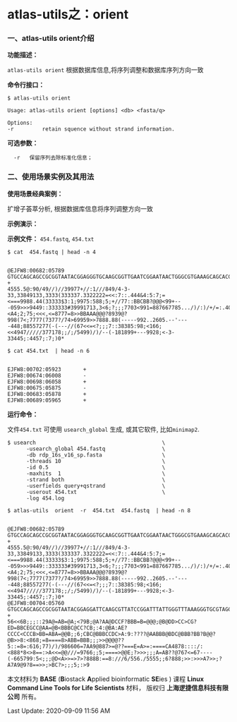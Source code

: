 # atlas-utils之：orient

### 一、atlas-utils orient介绍

**功能描述：**

`atlas-utils orient` 根据数据库信息,将序列调整和数据库序列方向一致

**命令行接口：**

    $ atlas-utils orient
    
    Usage: atlas-utils orient [options] <db> <fasta/q>
    
    Options:
    -r         retain squence without strand information.


**可选参数：**

      -r   保留序列去除标准化信息；

### 二、使用场景实例及其用法

**使用场景经典案例：**

扩增子荟萃分析, 根据数据库信息将序列调整方向一致

**示例演示：**

**示例文件：** `454.fastq`, `454.txt`

    $ cat  454.fastq | head -n 4


    @EJFW8:00682:05789
    GTGCCAGCAGCCGCGGTAATACGGAGGGTGCAAGCGGTTGAATCGGAATAACTGGGCGTGAAAGCAGCACGCAGGCGGTTTTGTTAAGTCAGATGTGGAAATCCCCCGGGCTCAACCTGGGAACTGCATCTGATACTGGCAAGCTTGAGTCTCGTAGAGGGGGGTAGAATTCCAGGTGTAGCGGTGAAATGCGTAGAGATCTGGAGGAATACCGGTGGCGAAGGCGGCCCCCTGGACGAAGACTGACGCTCAGGTGCGAAAGCGTGGGGAGCAAACAGGATTAGATACCCTGGATACGTCCACGCCGTAAACGATGTCGACTTGGAGGTTGTGCCCTTGAGGCGTGGCTTCCGGAGCTAACGCGTTAAGTCGACCGCCTGGGGAGTACGGCCGCAAGGTTAAAACTCAAATGAATTGACGGATCGAATAACCTT
    +
    4555.5@:90/49//)//39977+//:1///849/4-3-33,33849133,3333(333337.3322222=<<:7::.444&4:5:7;=<===9988.44(33333$3:1;9975:588;5;+//77::BBCBB?@@@<99+---059>>>9449::333333#39991713,3<6;?;;;7703<991=887667785.../)/:)/+/=:.404;:;<A4;2;75;<<<,<=8777=8>>BBAAA@@@?8939@?998(7<;7777(7377?/74>69959>>7888.88(-----992..2605.--'----448;88557277(-(---//(67<<=<?;;;7::38385:98;<166;<<4947/////377178;;/;/5499)/)/--(-181899+---9928;<-3-33445;:4457;:7;)0*

    $ cat 454.txt  | head -n 6


    EJFW8:00702:05923       +
    EJFW8:00674:06008       -
    EJFW8:00698:06058       +
    EJFW8:00675:05875       -
    EJFW8:00683:05878       +
    EJFW8:00689:05965       +

**运行命令：**

文件`454.txt` 可使用 `usearch_global` 生成, 或其它软件, 比如`minimap2`.

    $ usearch                                        \
          -usearch_global 454.fastq                  \
          -db rdp_16s_v16_sp.fasta                   \
          -threads 10                                \
          -id 0.5                                    \
          -maxhits  1                                \
          -strand both                               \
          -userfields query+qstrand                  \
          -userout 454.txt                           \
          -log 454.log

    $ atlas-utils  orient  -r  454.txt  454.fastq  | head -n 8


    @EJFW8:00682:05789
    GTGCCAGCAGCCGCGGTAATACGGAGGGTGCAAGCGGTTGAATCGGAATAACTGGGCGTGAAAGCAGCACGCAGGCGGTTTTGTTAAGTCAGATGTGGAAATCCCCCGGGCTCAACCTGGGAACTGCATCTGATACTGGCAAGCTTGAGTCTCGTAGAGGGGGGTAGAATTCCAGGTGTAGCGGTGAAATGCGTAGAGATCTGGAGGAATACCGGTGGCGAAGGCGGCCCCCTGGACGAAGACTGACGCTCAGGTGCGAAAGCGTGGGGAGCAAACAGGATTAGATACCCTGGATACGTCCACGCCGTAAACGATGTCGACTTGGAGGTTGTGCCCTTGAGGCGTGGCTTCCGGAGCTAACGCGTTAAGTCGACCGCCTGGGGAGTACGGCCGCAAGGTTAAAACTCAAATGAATTGACGGATCGAATAACCTT
    +
    4555.5@:90/49//)//39977+//:1///849/4-3-33,33849133,3333(333337.3322222=<<:7::.444&4:5:7;=<===9988.44(33333$3:1;9975:588;5;+//77::BBCBB?@@@<99+---059>>>9449::333333#39991713,3<6;?;;;7703<991=887667785.../)/:)/+/=:.404;:;<A4;2;75;<<<,<=8777=8>>BBAAA@@@?8939@?998(7<;7777(7377?/74>69959>>7888.88(-----992..2605.--'----448;88557277(-(---//(67<<=<?;;;7::38385:98;<166;<<4947/////377178;;/;/5499)/)/--(-181899+---9928;<-3-33445;:4457;:7;)0*
    @EJFW8:00704:05760
    GTGCCAGCAGCCGCGGTAATACGGAGGATTCAAGCGTTATCCGGATTTATTGGGTTTAAAGGGTGCGTAGGCGGTTTGATAAGTTAGAGGTGAAATTTCGGGGCTCAACCCTGAACGTGCCTCTAATACTGTTTAGCTAGAGAGTAGTTGCGGTAGGCGGAATGTATGGTGTAGCGGTGAAATGCTTAGAGATCATACAGAACACCGATTGCGAAGGCAGCTTACCAAACTATATCTGACGTTGAGGCACGAAAGCGTGGGGAGCAAACAGGATTAGATACCCGTGGTAGTCCACGCAGTAAACGATGATAACTCGTTGTCGGCGATAACACAGTCGGTGACTAAGCGAAAGCGATAAGTTATCACCTGGGAGTACGTTCGCAAGAATGAAACTTAAAGGAATTGACGGATCGAATAACCTT
    +
    56<<6B;;;::29A@=AB=@A;<79B;@A?AA@DCCF?BBB=B=@@@;@B@DD>CC>CG?ED=BBCEGCC@AA=@B<BBBC@CC?CB;:4:@BA:AE?CCCC<CCCB>BB=ABA=@@B;;6;CBC@BBBCCDC>A:9:????@AABBB@BDC@BBB?BB?B@@?@B>>8:<868;=8====8>ABB=BBB;;;>>@@@@??5::=8=:616;77)/)/986606=7AA9@887>=@??===E=A>=:====CA4878::::/:<888*8<>8==:>A<<=@@///=9766;;5;====>@@E;?>>>;;;A=AB??@767<=67----(-665799:5<;;;@D<A>>=>7>?888B:==8:///6/556./5555;;6?888;>>:>>>A7>>;?A7A9@9?8==>>;>BC?>;;;5;:>9


本文材料为 **BASE** (**B**iostack **A**pplied bioinformatic **SE**ies ) 课程 **Linux Command Line Tools for Life Scientists** 材料， 版权归 **上海逻捷信息科技有限公司** 所有。

Last Update: 2020-09-09 11:56 AM